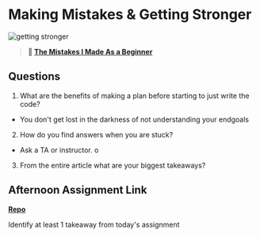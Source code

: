 # Making Mistakes & Getting Stronger

![getting stronger](https://bcw.blob.core.windows.net/public/img/lesson-images/js-bootcamp-logo.jpg)

> **📖 [The Mistakes I Made As a Beginner](https://codeworksacademy.com/fs-student-guide/resources/wk2/06-Coding-Mistakes)**

## Questions

1. What are the benefits of making a plan before starting to just write the code?
- You don't get lost in the darkness of not understanding your endgoals 

2. How do you find answers when you are stuck?
- Ask a TA or instructor. o

3. From the entire article what are your biggest takeaways?

## Afternoon Assignment Link

**[Repo](https://github.com/Randyhall91/<ASSIGNMENT_REPO>)**

Identify at least 1 takeaway from today's assignment
